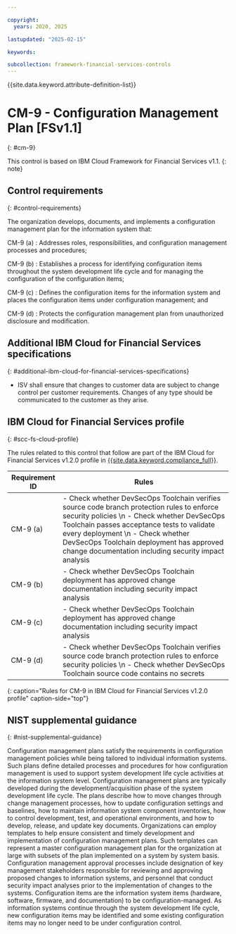 ```yaml
---

copyright:
  years: 2020, 2025

lastupdated: "2025-02-15"

keywords:

subcollection: framework-financial-services-controls
---
```


{{site.data.keyword.attribute-definition-list}}

               
# CM-9 - Configuration Management Plan [FSv1.1]
{: #cm-9}

This control is based on IBM Cloud Framework for Financial Services v1.1.
{: note}


## Control requirements
{: #control-requirements}

The organization develops, documents, and implements a configuration management plan for the information system that:

CM-9 (a)
    : Addresses roles, responsibilities, and configuration management processes and procedures;

CM-9 (b)
    : Establishes a process for identifying configuration items throughout the system development life cycle and for managing the configuration of the configuration items;

CM-9 (c)
    : Defines the configuration items for the information system and places the configuration items under configuration management; and

CM-9 (d)
    : Protects the configuration management plan from unauthorized disclosure and modification.

## Additional IBM Cloud for Financial Services specifications
{: #additional-ibm-cloud-for-financial-services-specifications}

- ISV shall ensure that changes to customer data are subject to change control per customer requirements.  Changes of any type should be communicated to the customer as they arise.

## IBM Cloud for Financial Services profile
{: #scc-fs-cloud-profile}

The rules related to this control that follow are part of the IBM Cloud for Financial Services v1.2.0 profile in [{{site.data.keyword.compliance_full}}](/docs/security-compliance?topic=security-compliance-getting-started).

| Requirement ID | Rules |
|----------------|-------|
| CM-9 (a) | - Check whether DevSecOps Toolchain verifies source code branch protection rules to enforce security policies \n - Check whether DevSecOps Toolchain passes acceptance tests to validate every deployment \n - Check whether DevSecOps Toolchain deployment has approved change documentation including security impact analysis | 
| CM-9 (b) | - Check whether DevSecOps Toolchain deployment has approved change documentation including security impact analysis | 
| CM-9 (c) | - Check whether DevSecOps Toolchain deployment has approved change documentation including security impact analysis | 
| CM-9 (d) | - Check whether DevSecOps Toolchain verifies source code branch protection rules to enforce security policies \n - Check whether DevSecOps Toolchain source code contains no secrets | 
{: caption="Rules for CM-9 in IBM Cloud for Financial Services v1.2.0 profile" caption-side="top"}

## NIST supplemental guidance
{: #nist-supplemental-guidance}

Configuration management plans satisfy the requirements in configuration management policies while being tailored to individual information systems. Such plans define detailed processes and procedures for how configuration management is used to support system development life cycle activities at the information system level. Configuration management plans are typically developed during the development/acquisition phase of the system development life cycle. The plans describe how to move changes through change management processes, how to update configuration settings and baselines, how to maintain information system component inventories, how to control development, test, and operational environments, and how to develop, release, and update key documents. Organizations can employ templates to help ensure consistent and timely development and implementation of configuration management plans. Such templates can represent a master configuration management plan for the organization at large with subsets of the plan implemented on a system by system basis. Configuration management approval processes include designation of key management stakeholders responsible for reviewing and approving proposed changes to information systems, and personnel that conduct security impact analyses prior to the implementation of changes to the systems. Configuration items are the information system items (hardware, software, firmware, and documentation) to be configuration-managed. As information systems continue through the system development life cycle, new configuration items may be identified and some existing configuration items may no longer need to be under configuration control.





